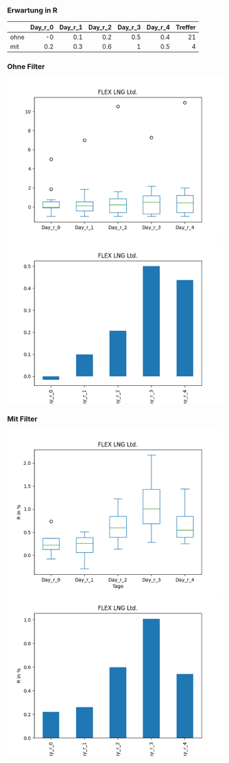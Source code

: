 ### Erwartung in R
|      |   Day_r_0 |   Day_r_1 |   Day_r_2 |   Day_r_3 |   Day_r_4 |   Treffer |
|:-----|----------:|----------:|----------:|----------:|----------:|----------:|
| ohne |      -0   |       0.1 |       0.2 |       0.5 |       0.4 |        21 |
| mit  |       0.2 |       0.3 |       0.6 |       1   |       0.5 |         4 |

### Ohne Filter
![image info](./data/FLNG_box_all.png)
![image info](./data/FLNG_median_all.png)

### Mit Filter
![image info](./data/FLNG_box_filtered.png)
![image info](./data/FLNG_median_filtered.png)